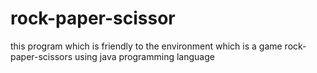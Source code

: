 # rock-paper-scissor
this program which is friendly to the environment which is a game rock-paper-scissors using java programming language

